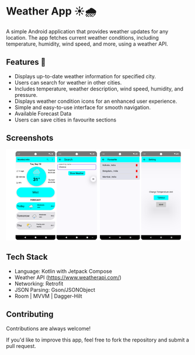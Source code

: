 
# Weather App ☀️🌧️

A simple Android application that provides weather updates for any location. The app fetches current weather conditions, including temperature, humidity, wind speed, and more, using a weather API.


## Features 🚀

- Displays up-to-date weather information for specified city.
- Users can search for weather in other cities.
- Includes temperature, weather description, wind speed, humidity, and pressure.
- Displays weather condition icons for an enhanced user experience.
- Simple and easy-to-use interface for smooth navigation.
- Available Forecast Data
- Users can save cities in favourite sections 

## Screenshots

![App Screenshot](https://github.com/PuskarRoy/Weather-Cast/blob/main/Screenshot%20from%202024-09-10%2018-31-55.png?raw=true)


## Tech Stack

- Language: Kotlin with Jetpack Compose
- Weather API (https://www.weatherapi.com/)
- Networking: Retrofit
- JSON Parsing: Gson/JSONObject
- Room | MVVM | Dagger-Hilt  


## Contributing

Contributions are always welcome!

If you'd like to improve this app, feel free to fork the repository and submit a pull request.

